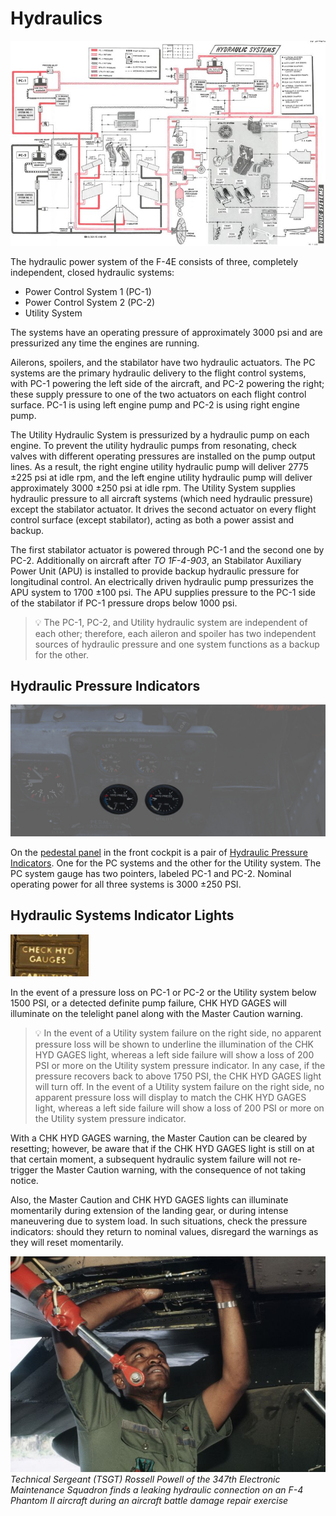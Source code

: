 # Hydraulics

![manual_hydraulics_diagram](../img/manual_hydraulics_diagram.jpg)

The hydraulic power system of the F-4E consists of three, completely
independent, closed hydraulic systems:

* Power Control System 1 (PC-1)
* Power Control System 2 (PC-2)
* Utility System

The systems have an operating pressure of approximately 3000 psi
and are pressurized any time the engines are running.

Ailerons, spoilers, and the stabilator have two hydraulic actuators.
The PC systems are the primary hydraulic delivery to the flight control systems,
with PC-1 powering the left side of the aircraft, and PC-2
powering the right; these supply pressure to one of the two actuators on each flight control surface.
PC-1 is using left engine pump and PC-2 is using right engine pump.

The Utility Hydraulic System is pressurized by a hydraulic pump on each engine. To prevent the
utility hydraulic pumps from resonating, check valves
with different operating pressures are installed on the
pump output lines. As a result, the right engine utility
hydraulic pump will deliver 2775 ±225 psi at idle rpm,
and the left engine utility hydraulic pump will deliver
approximately 3000 ±250 psi at idle rpm.
The Utility System supplies hydraulic
pressure to all aircraft systems (which need hydraulic pressure) except the stabilator actuator.
It drives the second actuator on every flight
control surface (except stabilator), acting as both a power assist and backup.

The first stabilator actuator is powered through PC-1 and the second one by PC-2.
Additionally on aircraft after *TO 1F-4-903*,
an Stabilator Auxiliary Power Unit (APU)
is installed to provide backup hydraulic pressure for
longitudinal control. An electrically driven hydraulic
pump pressurizes the APU system to 1700 ±100 psi. The
APU supplies pressure to the PC-1 side of the stabilator
if PC-1 pressure drops below 1000 psi.

> 💡 The PC-1, PC-2, and Utility hydraulic system
> are independent of each other; therefore, each
> aileron and spoiler has two independent sources
> of hydraulic pressure and one system functions as
> a backup for the other.

## Hydraulic Pressure Indicators

![HydPress](../img/pilot_hydraulic_pressure.jpg)

On the [pedestal panel](../cockpit/pilot/pedestal_group.md) in the front cockpit is a pair of
[Hydraulic Pressure Indicators](../cockpit/pilot/pedestal_group.md#hydraulic-pressure-indicators).
One for the PC systems and the other for the Utility system. The PC system gauge has two
pointers, labeled PC-1 and PC-2. Nominal operating power for all three systems
is 3000 ±250 PSI.

## Hydraulic Systems Indicator Lights

![pilot_hydraulic_system_lights](../img/pilot_hydraulic_systems_indicator_lights.jpg)

In the event of a pressure loss on PC-1 or PC-2 or the Utility system below 1500 PSI, or a detected
definite pump failure, CHK HYD GAGES will illuminate on
the telelight panel along with
the Master Caution warning.

> 💡 In the event of a Utility system failure on the right side, no apparent pressure loss will be
> shown to underline the illumination of the CHK HYD GAGES light, whereas a left side failure will
> show a loss of 200 PSI or more on the Utility system pressure indicator. In any case, if the
> pressure recovers back to above 1750 PSI, the CHK HYD GAGES light will turn off. In the event of a
> Utility system failure on the right side, no apparent pressure loss will display to
> match the CHK HYD GAGES light, whereas a left side failure will show a loss of
> 200 PSI or more on the Utility system pressure indicator.

With a CHK HYD GAGES warning, the Master Caution can be cleared by resetting; however, be aware that
if the CHK HYD GAGES light is still on at that certain moment, a subsequent hydraulic system failure
will not re-trigger the Master Caution warning, with the consequence of not taking notice.

Also, the Master Caution and CHK HYD
GAGES lights can illuminate momentarily during extension of the
landing gear, or during intense maneuvering due to system load. In such situations, check the
pressure indicators: should they return to nominal values, disregard the warnings as they will reset
momentarily.

![Hydraulics repair](../img/hydraulics.jpg)
*Technical Sergeant (TSGT) Rossell Powell of the 347th Electronic Maintenance Squadron finds a leaking
hydraulic connection on an F-4 Phantom II aircraft during an aircraft battle damage repair exercise*
